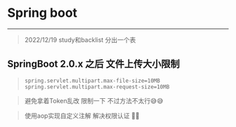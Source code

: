 # Spring boot

----
>2022/12/19    study和backlist 分出一个表

## SpringBoot 2.0.x 之后 文件上传大小限制

> ```properties
> spring.servlet.multipart.max-file-size=10MB
> spring.servlet.multipart.max-request-size=10MB
> ```

> 避免拿着Token乱改  限制一下  不过方法不太行😅😅

> 使用aop实现自定义注解 解决权限认证 🎉🎉
